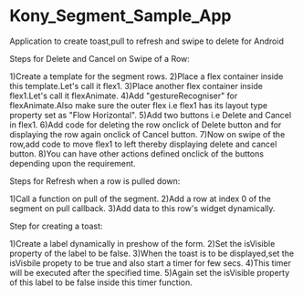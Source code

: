 # Kony_Segment_Sample_App
Application to create toast,pull to refresh and swipe to delete for Android


Steps for Delete and Cancel on Swipe of a Row:

1)Create a template for the segment rows.
2)Place a flex container inside this template.Let's call it flex1.
3)Place another flex container inside flex1.Let's call it flexAnimate.
4)Add "gestureRecogniser" for flexAnimate.Also make sure the outer flex i.e flex1 has its layout type property set as "Flow Horizontal".
5)Add two buttons i.e Delete and Cancel in flex1.
6)Add code for deleting the row onclick of Delete button and for displaying the row again onclick of Cancel button.
7)Now on swipe of the row,add code to move flex1 to left thereby displaying delete and cancel button.
8)You can have other actions defined onclick of the buttons depending upon the requirement.




Steps for Refresh when a row is pulled down:

1)Call a function on pull of the segment.
2)Add a row at index 0 of the segment on pull callback.
3)Add data to this row's widget dynamically.



Step for creating a toast:

1)Create a label dynamically in preshow of the form.
2)Set the isVisible property of the label to be false.
3)When the toast is to be displayed,set the isVisbile propety to be true and also start a timer for few secs.
4)This timer will be executed after the specified time.
5)Again set the isVisible property of this label to be false inside this timer function.

